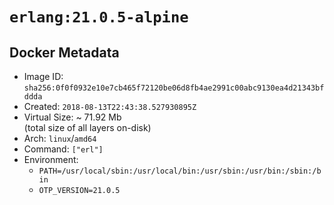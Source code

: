 # `erlang:21.0.5-alpine`

## Docker Metadata

- Image ID: `sha256:0f0f0932e10e7cb465f72120be06d8fb4ae2991c00abc9130ea4d21343bfddda`
- Created: `2018-08-13T22:43:38.527930895Z`
- Virtual Size: ~ 71.92 Mb  
  (total size of all layers on-disk)
- Arch: `linux`/`amd64`
- Command: `["erl"]`
- Environment:
  - `PATH=/usr/local/sbin:/usr/local/bin:/usr/sbin:/usr/bin:/sbin:/bin`
  - `OTP_VERSION=21.0.5`
